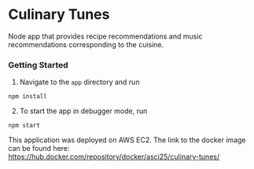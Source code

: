 # Culinary Tunes
Node app that provides recipe recommendations and music recommendations corresponding to the cuisine.

### Getting Started

1. Navigate to the `app` directory and run
```
npm install
```

2. To start the app in debugger mode, run
```
npm start
```

This application was deployed on AWS EC2. The link to the docker image can be found here: https://hub.docker.com/repository/docker/asci25/culinary-tunes/
